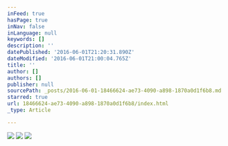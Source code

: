 ```yaml
---
inFeed: true
hasPage: true
inNav: false
inLanguage: null
keywords: []
description: ''
datePublished: '2016-06-01T21:20:31.890Z'
dateModified: '2016-06-01T21:00:04.765Z'
title: ''
author: []
authors: []
publisher: null
sourcePath: _posts/2016-06-01-18466624-ae73-4090-a898-1870a0d1f6b8.md
starred: true
url: 18466624-ae73-4090-a898-1870a0d1f6b8/index.html
_type: Article

---
```

![](https://the-grid-user-content.s3-us-west-2.amazonaws.com/409e152c-4ff3-4e84-a359-0b05e378a359.jpg)
![](https://the-grid-user-content.s3-us-west-2.amazonaws.com/0224cbfa-38e8-42e0-a572-793924181314.jpg)
![](https://the-grid-user-content.s3-us-west-2.amazonaws.com/273a971d-907a-4b9e-a226-7d2e468265aa.jpg)